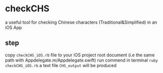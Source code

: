 # checkCHS
a useful tool for checking Chinese characters (Traditional&amp;Simplified) in an iOS App

## step
copy `checkCHS_iOS.rb` file to your iOS project root document (i.e the same path with Appdelegate.m/Appdelegate.swift)
run commend in terminal `ruby checkCHS_iOS.rb`
a text file `CHS_output` will be produced
